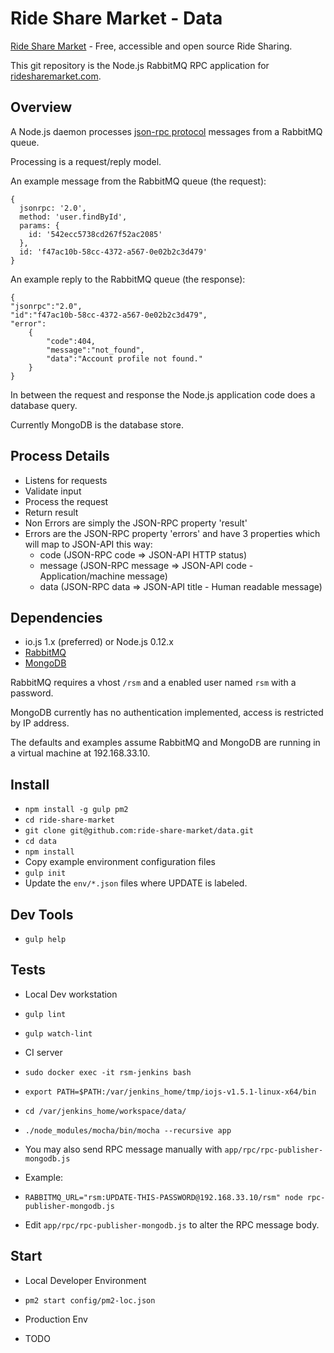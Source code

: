 # Ride Share Market - Data

[Ride Share Market](https://ridesharemarket.com) - Free, accessible and open source Ride Sharing.

This git repository is the Node.js RabbitMQ RPC application for [ridesharemarket.com](https://ridesharemarket.com).

## Overview

A Node.js daemon processes [json-rpc protocol](http://json-rpc.org/) messages from a RabbitMQ queue.

Processing is a request/reply model.

An example message from the RabbitMQ queue (the request):

    {
      jsonrpc: '2.0',
      method: 'user.findById',
      params: {
        id: '542ecc5738cd267f52ac2085'
      },
      id: 'f47ac10b-58cc-4372-a567-0e02b2c3d479'
    }

An example reply to the RabbitMQ queue (the response):

    {
    "jsonrpc":"2.0",
    "id":"f47ac10b-58cc-4372-a567-0e02b2c3d479",
    "error":
        {
            "code":404,
            "message":"not_found",
            "data":"Account profile not found."
        }
    }

In between the request and response the Node.js application code does a database query.

Currently MongoDB is the database store.

## Process Details

- Listens for requests
- Validate input
- Process the request
- Return result
- Non Errors are simply the JSON-RPC property 'result'
- Errors are the JSON-RPC property 'errors' and have 3 properties which will map to JSON-API this way:
    - code (JSON-RPC code => JSON-API HTTP status)
    - message (JSON-RPC message => JSON-API code - Application/machine message)
    - data (JSON-RPC data => JSON-API title - Human readable message)

## Dependencies

- io.js 1.x (preferred) or Node.js 0.12.x
- [RabbitMQ](http://www.rabbitmq.com/)
- [MongoDB](https://www.mongodb.org/)

RabbitMQ requires a vhost `/rsm` and a enabled user named `rsm` with a password.

MongoDB currently has no authentication implemented, access is restricted by IP address.

The defaults and examples assume RabbitMQ and MongoDB are running in a virtual machine at 192.168.33.10.

## Install

- `npm install -g gulp pm2`
- `cd ride-share-market`
- `git clone git@github.com:ride-share-market/data.git`
- `cd data`
- `npm install`
- Copy example environment configuration files
- `gulp init`
- Update the `env/*.json` files where UPDATE is labeled.

## Dev Tools

- `gulp help`

## Tests

- Local Dev workstation
- `gulp lint`
- `gulp watch-lint`
- CI server
- `sudo docker exec -it rsm-jenkins bash`
- `export PATH=$PATH:/var/jenkins_home/tmp/iojs-v1.5.1-linux-x64/bin`
- `cd /var/jenkins_home/workspace/data/`
- `./node_modules/mocha/bin/mocha --recursive app`


- You may also send RPC message manually with `app/rpc/rpc-publisher-mongodb.js`
- Example:
- `RABBITMQ_URL="rsm:UPDATE-THIS-PASSWORD@192.168.33.10/rsm" node rpc-publisher-mongodb.js`
- Edit `app/rpc/rpc-publisher-mongodb.js` to alter the RPC message body.

## Start

- Local Developer Environment
- `pm2 start config/pm2-loc.json`

- Production Env

- TODO
